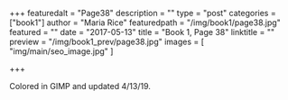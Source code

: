 +++
featuredalt = "Page38"
description = ""
type = "post"
categories = ["book1"]
author = "Maria Rice"
featuredpath = "/img/book1/page38.jpg"
featured = ""
date = "2017-05-13"
title = "Book 1, Page 38"
linktitle = ""
preview = "/img/book1_prev/page38.jpg"
images = [ "img/main/seo_image.jpg" ]

+++

Colored in GIMP and updated 4/13/19.

